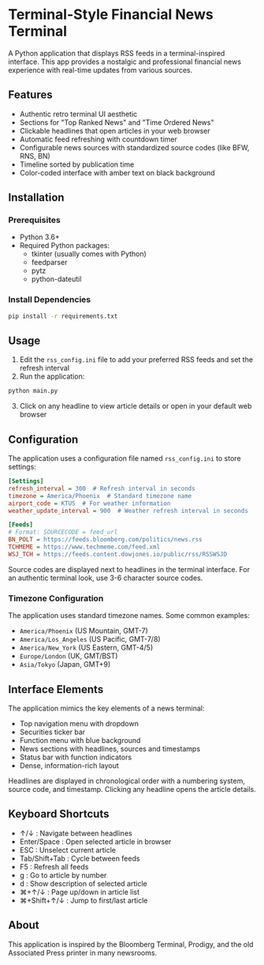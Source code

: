 # Terminal-Style Financial News Terminal

A Python application that displays RSS feeds in a terminal-inspired interface. This app provides a nostalgic and professional financial news experience with real-time updates from various sources.

## Features

- Authentic retro terminal UI aesthetic
- Sections for "Top Ranked News" and "Time Ordered News"
- Clickable headlines that open articles in your web browser
- Automatic feed refreshing with countdown timer
- Configurable news sources with standardized source codes (like BFW, RNS, BN)
- Timeline sorted by publication time
- Color-coded interface with amber text on black background

## Installation

### Prerequisites

- Python 3.6+
- Required Python packages:
  - tkinter (usually comes with Python)
  - feedparser
  - pytz
  - python-dateutil

### Install Dependencies

```bash
pip install -r requirements.txt
```

## Usage

1. Edit the `rss_config.ini` file to add your preferred RSS feeds and set the refresh interval
2. Run the application:

```bash
python main.py
```

3. Click on any headline to view article details or open in your default web browser

## Configuration

The application uses a configuration file named `rss_config.ini` to store settings:

```ini
[Settings]
refresh_interval = 300  # Refresh interval in seconds
timezone = America/Phoenix  # Standard timezone name
airport_code = KTUS  # For weather information
weather_update_interval = 900  # Weather refresh interval in seconds

[Feeds]
# Format: SOURCECODE = feed_url
BN_POLT = https://feeds.bloomberg.com/politics/news.rss
TCHMEME = https://www.techmeme.com/feed.xml
WSJ_TCH = https://feeds.content.dowjones.io/public/rss/RSSWSJD
```

Source codes are displayed next to headlines in the terminal interface. For an authentic terminal look, use 3-6 character source codes.

### Timezone Configuration

The application uses standard timezone names. Some common examples:
- `America/Phoenix` (US Mountain, GMT-7)
- `America/Los_Angeles` (US Pacific, GMT-7/8)
- `America/New_York` (US Eastern, GMT-4/5)
- `Europe/London` (UK, GMT/BST)
- `Asia/Tokyo` (Japan, GMT+9)

## Interface Elements

The application mimics the key elements of a news terminal:

- Top navigation menu with dropdown
- Securities ticker bar
- Function menu with blue background
- News sections with headlines, sources and timestamps
- Status bar with function indicators
- Dense, information-rich layout

Headlines are displayed in chronological order with a numbering system, source code, and timestamp. Clicking any headline opens the article details.

## Keyboard Shortcuts

- ↑/↓ : Navigate between headlines
- Enter/Space : Open selected article in browser
- ESC : Unselect current article
- Tab/Shift+Tab : Cycle between feeds
- F5 : Refresh all feeds
- g : Go to article by number
- d : Show description of selected article
- ⌘+↑/↓ : Page up/down in article list
- ⌘+Shift+↑/↓ : Jump to first/last article

## About

This application is inspired by the Bloomberg Terminal, Prodigy, and the old Associated Press printer in many newsrooms.